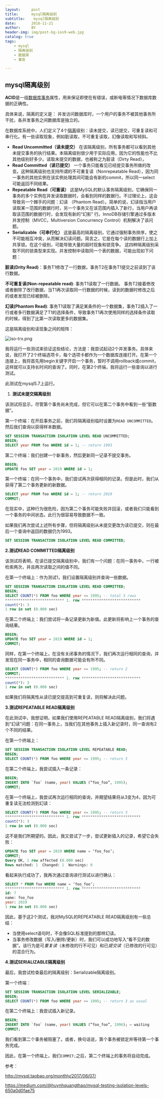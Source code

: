 ```yaml
---
layout:     post
title:      mysql隔离级别
subtitle:    mysql隔离级别
date:       2016-11-21
author:     BY
header-img: img/post-bg-ios9-web.jpg
catalog: true
tags:
    - mysql
    - 隔离级别
    - 数据库
    - 事务

---
```


## mysql隔离级别

**ACID**是一组[数据库事务](https://en.wikipedia.org/wiki/ACID)属性，用来保证即使在有错误，或断电等情况下数据库数据的正确性。

具体来说，隔离的定义是： 并发访问数据库时，一个用户的事务不被其他事务所干扰，各并发事务之间数据库是独立的。

在数据库系统中，人们定义了4个[隔离](https://en.wikipedia.org/wiki/Isolation_(database_systems))级别：读未提交，读已提交，可重复读和可串行化。有一些读取现象，例如脏读取，不可重复读取，幻像读取和写倾斜。

- **Read Uncommitted（读未提交）** 在该隔离级别，所有事务都可以看到其他未提交事务的执行结果。本隔离级别很少用于实际应用，因为它的性能也不比其他级别好多少。读取未提交的数据，也被称之为脏读（Dirty Read）。
- **Read Committed（读已提交）** 一个事务只能看见已经提交事务所做的改变。这种隔离级别也支持所谓的不可重复读（Nonrepeatable Read），因为同一事务的其他实例在该实例处理其间可能会有新的commit，所以同一select可能返回不同结果。
- **Repeatable Read（可重读）** 这是MySQL的默认事务隔离级别，它确保同一事务的多个实例在并发读取数据时，会看到同样的数据行。不过理论上，这会导致另一个棘手的问题：幻读 （Phantom Read）。简单的说，幻读指当用户读取某一范围的数据行时，另一个事务又在该范围内插入了新行，当用户再读取该范围的数据行时，会发现有新的“幻影” 行。InnoDB存储引擎通过多版本并发控制（MVCC，Multiversion Concurrency Control）机制解决了该问题。
- **Serializable（可串行化）** 这是最高的隔离级别，它通过强制事务排序，使之不可能相互冲突，从而解决幻读问题。简言之，它是在每个读的数据行上加上共享锁。在这个级别，可能导致大量的超时现象和锁竞争。 这四种隔离级别采取不同的锁类型来实现。并发控制中读取同一个表的数据，可能出现如下问题：

**脏读(Drity Read)**：事务T1修改了一行数据，事务T2在事务T1提交之前读到了该行数据。

**不可重复读(Non-repeatable read)**: 事务T1读取了一行数据。 事务T2接着修改或者删除了改行数据，当T1再次读取同一行数据的时候，读到的数据时修改之后的或者发现已经被删除。

**幻读(Phantom Read)**: 事务T1读取了满足某条件的一个数据集，事务T2插入了一行或者多行数据满足了T1的选择条件，导致事务T1再次使用同样的选择条件读取的时候，得到了比第一次读取更多的数据集。

这是隔离级别和读现象之间的矩阵：

![iso-trx.png](http://ata2-img.cn-hangzhou.img-pub.aliyun-inc.com/66a3bf0ce6c1ce6e5ed0c4e70c079bfc.png)

我将运行一些测试来验证这些结论，方法是：我尝试起动2个并发事务。具体来说，我打开了2个终端选项卡，每个选项卡都作为一个数据库连接打开。在第一个连接上，我将首先用begin关键字开启一个事务，暂时不调用rollback或commit，这样就可以支持长时间的查询了。同时，在第2个终端，我将运行一些查询以进行测试。

此测试在mysql5.7上运行。

1. **测试未提交隔离级别**

该测试将显示，尽管第个事务尚未完成，但它可以在第二个事务中看到一些“脏数据”。

第一个终端：在开启事务之前，我们将隔离级别临时设置为`READ UNCOMMITTED`。然后我们查询以获得样本数据。

```sql
SET SESSION TRANSACTION ISOLATION LEVEL READ UNCOMMITTED;
BEGIN;
SELECT year FROM foo WHERE id = 1; -- return 1993
```

第二个终端：我们创建一个新事务，然后更新同一记录不提交事务。

```sql
BEGIN;
UPDATE foo SET year = 2019 WHERE id = 1;
```

第一个终端：在同一个事务中，我们尝试再次获得相同的记录。但是此时，我们从获得了第二个事务更新的新数据。

```sql
SELECT year FROM foo WHERE id = 1; -- return 2019
COMMIT;
```

在现实中，这种行为很危险，因为第二个事务可能失败并回滚，或者我们只能看到一个事务的中间状态。此行为很容易导致数据不一致。

如果我们再次尝试上述所有步骤，但将隔离级别从未提交更改为读已提交，则在最后一个查询中返回的数据仍为1993。

```sql
SET SESSION TRANSACTION ISOLATION LEVEL READ COMMITTED;
```

**2.测试READ COMMITTED隔离级别**

该测试将表明，在读已提交隔离级别中，我们有一个问题：在同一事务中，一行被检索两次，并且两次读取之间的值不同。

在第一个终端上：作为测试1，我们设置隔离级别并查询一些数据。

```sql
SET SESSION TRANSACTION ISOLATION LEVEL READ COMMITTED;
BEGIN;
SELECT COUNT(*) FROM foo WHERE year <= 1995; -- total 3 rows
*************************** 1. row ***************************
count(*): 3
1 row in set (0.000 sec)
```

在第二个终端上：我们尝试将一条记录更新为新值。此更新将影响上一个事务的查询结果。

```sql
BEGIN;
UPDATE foo SET year = 2019 WHERE id = 1;
COMMIT;
```

同样，在第一个终端上，在没有关闭事务的情况下，我们再次运行相同的查询，并发现在同一事务中，相同的查询数据可能会有所不同。

```sql
SELECT COUNT(*) FROM foo WHERE year <= 1995; -- return 2
COMMIT;
*************************** 1. row ***************************
count(*): 3
1 row in set (0.000 sec)
```

如果我们将隔离性从读已提交提高到可重复读，则将解决此问题。

**3.测试REPEATABLE READ隔离级别**

在此测试中，我想证明，如果我们使用REPEATABLE READ隔离级别，我们将遇到“幻读”问题：在同一事务上，当我们在其他事务上插入新记录时，同一查询有2个不同的结果。

在第一个终端上：

```sql
SET SESSION TRANSACTION ISOLATION LEVEL REPEATABLE READ;
BEGIN;
SELECT COUNT(*) FROM foo WHERE year <= 1995; -- return 3
```

在第二个终端上，我尝试插入一条记录：

```sql
BEGIN;
INSERT INTO `foo` (name, year) VALUES (“foo_foo”, 1995);
COMMIT;
```

在第一个终端上，我尝试再次运行相同的查询，并期望结果将从3变为4，因为可重复读无法检测到幻读：

```sql
SELECT COUNT(*) FROM foo WHERE year <= 1995; -- return 3
*************************** 1. row ***************************
count(*): 3
1 row in set (0.000 sec)
```

 这不是我们所期望的。因此，我又尝试了一步，尝试更新插入的记录，希望它会失败：

```sql
UPDATE foo SET year = 2019 WHERE name = ‘foo_foo’;
COMMIT;
Query OK, 1 row affected (0.000 sec)
Rows matched: 1  Changed: 1  Warnings: 0
```

看起来执行成功了，我再次通过查询进行测试以进行确认：

```sql
SELECT * FROM foo WHERE name = ‘foo_foo’;
*************************** 1. row ***************************
id: 7
name: foo_foo
year: 2019
1 row in set (0.000 sec)
```

因此，基于这2个测试，我对MySQL的REPEATABLE READ隔离级别有一些总结：

- 当使用select语句时，不会像SQL标准提到的那样幻读。
- 当事务修改数据（写入/删除/更新）时，我们可以成功地写入“看不见的数据”。该行为是可*重复读*（未修改的行不可见）和已*提交读*（已修改的行可见）的混合行为。

**4.测试SERIALIZABLE隔离级别**

最后，我尝试检查最后的隔离级别：Serializable隔离级别。

第一个终端：

```sql
SET SESSION TRANSACTION ISOLATION LEVEL SERIALIZABLE;
BEGIN;
SELECT COUNT(*) FROM foo WHERE year <= 1995; -- return 3 as usual
```

在第二个终端上：我尝试插入新记录。

```sql
BEGIN;
INSERT INTO `foo` (name, year) VALUES (“foo_foo”, 1996); — waiting
COMMIT;
```

我们看到第二个事务被阻塞了。或者，换句话说，第个事务被锁定并等待第一个事务完成。

因此，在第一个终端上，我们`COMMIT;`之后，第二个终端上的事务将自动完成。



参考：

http://mysql.taobao.org/monthly/2017/06/07/

https://medium.com/@huynhquangthao/mysql-testing-isolation-levels-650a0d0fae75